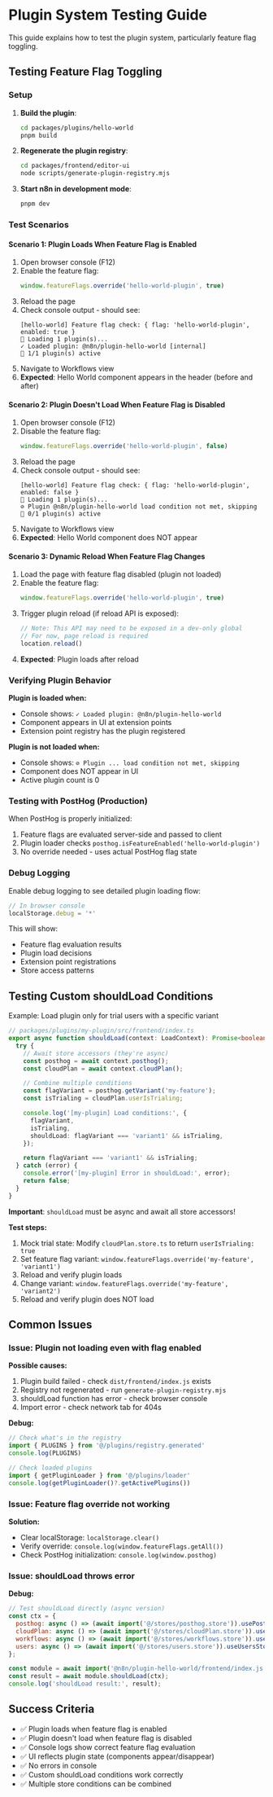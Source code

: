 # Plugin System Testing Guide

This guide explains how to test the plugin system, particularly feature flag toggling.

## Testing Feature Flag Toggling

### Setup

1. **Build the plugin**:
   ```bash
   cd packages/plugins/hello-world
   pnpm build
   ```

2. **Regenerate the plugin registry**:
   ```bash
   cd packages/frontend/editor-ui
   node scripts/generate-plugin-registry.mjs
   ```

3. **Start n8n in development mode**:
   ```bash
   pnpm dev
   ```

### Test Scenarios

#### Scenario 1: Plugin Loads When Feature Flag is Enabled

1. Open browser console (F12)
2. Enable the feature flag:
   ```javascript
   window.featureFlags.override('hello-world-plugin', true)
   ```
3. Reload the page
4. Check console output - should see:
   ```
   [hello-world] Feature flag check: { flag: 'hello-world-plugin', enabled: true }
   🔌 Loading 1 plugin(s)...
   ✓ Loaded plugin: @n8n/plugin-hello-world [internal]
   🔌 1/1 plugin(s) active
   ```
5. Navigate to Workflows view
6. **Expected**: Hello World component appears in the header (before and after)

#### Scenario 2: Plugin Doesn't Load When Feature Flag is Disabled

1. Open browser console (F12)
2. Disable the feature flag:
   ```javascript
   window.featureFlags.override('hello-world-plugin', false)
   ```
3. Reload the page
4. Check console output - should see:
   ```
   [hello-world] Feature flag check: { flag: 'hello-world-plugin', enabled: false }
   🔌 Loading 1 plugin(s)...
   ⊘ Plugin @n8n/plugin-hello-world load condition not met, skipping
   🔌 0/1 plugin(s) active
   ```
5. Navigate to Workflows view
6. **Expected**: Hello World component does NOT appear

#### Scenario 3: Dynamic Reload When Feature Flag Changes

1. Load the page with feature flag disabled (plugin not loaded)
2. Enable the feature flag:
   ```javascript
   window.featureFlags.override('hello-world-plugin', true)
   ```
3. Trigger plugin reload (if reload API is exposed):
   ```javascript
   // Note: This API may need to be exposed in a dev-only global
   // For now, page reload is required
   location.reload()
   ```
4. **Expected**: Plugin loads after reload

### Verifying Plugin Behavior

**Plugin is loaded when:**
- Console shows: `✓ Loaded plugin: @n8n/plugin-hello-world`
- Component appears in UI at extension points
- Extension point registry has the plugin registered

**Plugin is not loaded when:**
- Console shows: `⊘ Plugin ... load condition not met, skipping`
- Component does NOT appear in UI
- Active plugin count is 0

### Testing with PostHog (Production)

When PostHog is properly initialized:

1. Feature flags are evaluated server-side and passed to client
2. Plugin loader checks `posthog.isFeatureEnabled('hello-world-plugin')`
3. No override needed - uses actual PostHog flag state

### Debug Logging

Enable debug logging to see detailed plugin loading flow:

```javascript
// In browser console
localStorage.debug = '*'
```

This will show:
- Feature flag evaluation results
- Plugin load decisions
- Extension point registrations
- Store access patterns

## Testing Custom shouldLoad Conditions

Example: Load plugin only for trial users with a specific variant

```typescript
// packages/plugins/my-plugin/src/frontend/index.ts
export async function shouldLoad(context: LoadContext): Promise<boolean> {
  try {
    // Await store accessors (they're async)
    const posthog = await context.posthog();
    const cloudPlan = await context.cloudPlan();

    // Combine multiple conditions
    const flagVariant = posthog.getVariant('my-feature');
    const isTrialing = cloudPlan.userIsTrialing;

    console.log('[my-plugin] Load conditions:', {
      flagVariant,
      isTrialing,
      shouldLoad: flagVariant === 'variant1' && isTrialing,
    });

    return flagVariant === 'variant1' && isTrialing;
  } catch (error) {
    console.error('[my-plugin] Error in shouldLoad:', error);
    return false;
  }
}
```

**Important**: `shouldLoad` must be async and await all store accessors!

**Test steps:**
1. Mock trial state: Modify `cloudPlan.store.ts` to return `userIsTrialing: true`
2. Set feature flag variant: `window.featureFlags.override('my-feature', 'variant1')`
3. Reload and verify plugin loads
4. Change variant: `window.featureFlags.override('my-feature', 'variant2')`
5. Reload and verify plugin does NOT load

## Common Issues

### Issue: Plugin not loading even with flag enabled

**Possible causes:**
1. Plugin build failed - check `dist/frontend/index.js` exists
2. Registry not regenerated - run `generate-plugin-registry.mjs`
3. shouldLoad function has error - check browser console
4. Import error - check network tab for 404s

**Debug:**
```javascript
// Check what's in the registry
import { PLUGINS } from '@/plugins/registry.generated'
console.log(PLUGINS)

// Check loaded plugins
import { getPluginLoader } from '@/plugins/loader'
console.log(getPluginLoader()?.getActivePlugins())
```

### Issue: Feature flag override not working

**Solution:**
- Clear localStorage: `localStorage.clear()`
- Verify override: `console.log(window.featureFlags.getAll())`
- Check PostHog initialization: `console.log(window.posthog)`

### Issue: shouldLoad throws error

**Debug:**
```javascript
// Test shouldLoad directly (async version)
const ctx = {
  posthog: async () => (await import('@/stores/posthog.store')).usePostHog(),
  cloudPlan: async () => (await import('@/stores/cloudPlan.store')).useCloudPlanStore(),
  workflows: async () => (await import('@/stores/workflows.store')).useWorkflowsStore(),
  users: async () => (await import('@/stores/users.store')).useUsersStore(),
};

const module = await import('@n8n/plugin-hello-world/frontend/index.js');
const result = await module.shouldLoad(ctx);
console.log('shouldLoad result:', result);
```

## Success Criteria

- ✅ Plugin loads when feature flag is enabled
- ✅ Plugin doesn't load when feature flag is disabled
- ✅ Console logs show correct feature flag evaluation
- ✅ UI reflects plugin state (components appear/disappear)
- ✅ No errors in console
- ✅ Custom shouldLoad conditions work correctly
- ✅ Multiple store conditions can be combined
